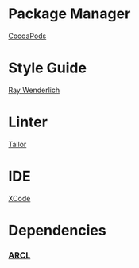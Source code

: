 # Package Manager
[CocoaPods](https://cocoapods.org)
# Style Guide
[Ray Wenderlich](https://github.com/raywenderlich/swift-style-guide)
# Linter
[Tailor](https://github.com/sleekbyte/tailor)
# IDE
[XCode](https://developer.apple.com/xcode/)
# Dependencies
### [ARCL](https://cocoapods.org/pods/ARCL)
